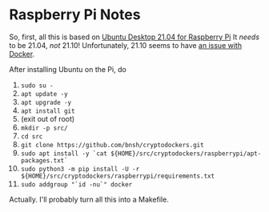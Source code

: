 # Raspberry Pi Notes

So, first, all this is based on [Ubuntu Desktop 21.04 for Raspberry Pi](https://ubuntu.com/download/raspberry-pi) It *needs* to be 21.04, *not* 21.10! Unfortunately, 21.10 seems to have [an issue with Docker](https://forum.storj.io/t/ubuntu-21-10-os-update-problem-with-the-node/15763).

After installing Ubuntu on the Pi, do

1. `sudo su -` 
2. `apt update -y`
3. `apt upgrade -y`
4. `apt install git`
5. (exit out of root)
6. `mkdir -p src/`
7. `cd src`
8. `git clone https://github.com/bnsh/cryptodockers.git`
9. ```sudo apt install -y `cat ${HOME}/src/cryptodockers/raspberrypi/apt-packages.txt` ```
10. `sudo python3 -m pip install -U -r ${HOME}/src/cryptodockers/raspberrypi/requirements.txt`
11. ```sudo addgroup "`id -nu`" docker```

Actually. I'll probably turn all this into a Makefile.
